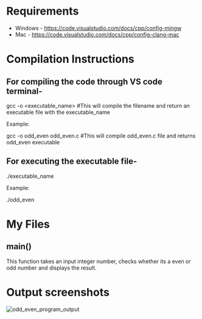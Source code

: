 # Requirements

+ Windows - https://code.visualstudio.com/docs/cpp/config-mingw 
+ Mac - https://code.visualstudio.com/docs/cpp/config-clang-mac

# Compilation Instructions

## For compiling the code through VS code terminal- 

  gcc -o <executable_name> <filename>     #This will compile the filename and return an executable file with the executable_name
  
  Example:
  
  gcc -o odd_even odd_even.c  #This will compile odd_even.c file and returns odd_even executable
  
## For executing the executable file-

  ./executable_name
  
  Example:
  
  ./odd_even

# My Files

## main()

This function takes an input integer number, checks whether its a even or odd number and displays the result.

# Output screenshots

![odd_even_program_output](https://github.com/Nagama30/CS332-532/assets/60808524/0cc47fe5-59e7-4ae5-918d-e69dfabecaa7)

  

